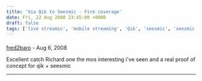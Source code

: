 ```yaml
---
title: 'Via Qik to Seesmic - Fire coverage'
date: Fri, 22 Aug 2008 23:45:00 +0000
draft: false
tags: ['live streamin', 'mobile streaming', 'Qik', 'seesmic', 'seesmic']
---
```



#### 
[fred2baro](http://blugture.net "fred2baro@gmail.com") - <time datetime="2008-08-23 01:34:20">Aug 6, 2008</time>

Excellent catch Richard one the mos interesting i've seen and a real proof of concept for qik + seesmic
<hr />
